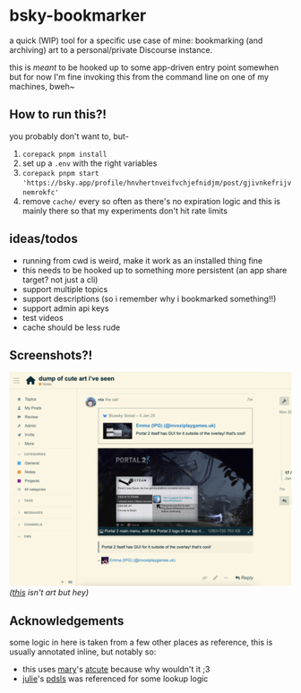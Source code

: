 # bsky-bookmarker

a quick (WIP) tool for a specific use case of mine: bookmarking (and archiving) art to a personal/private Discourse instance.

this is _meant_ to be hooked up to some app-driven entry point somewhen but for now I'm fine invoking this from the command line on one of my machines, bweh~

## How to run this?!
you probably don't want to, but-

1. `corepack pnpm install`
2. set up a `.env` with the right variables
3. `corepack pnpm start 'https://bsky.app/profile/hnvhertnveifvchjefnidjm/post/gjivnkefrijvnemrokfc'`
4. remove `cache/` every so often as there's no expiration logic and this is mainly there so that my experiments don't hit rate limits

## ideas/todos
- running from cwd is weird, make it work as an installed thing fine
- this needs to be hooked up to something more persistent (an app share target? not just a cli)
- support multiple topics
- support descriptions (so i remember why i bookmarked something!!)
- support admin api keys
- test videos
- cache should be less rude

## Screenshots?!
![a screenshot](./screenshot.png)
*([this](https://bsky.app/profile/invoxiplaygames.uk/post/3ley3yy57xk2o) isn't art but hey)*

## Acknowledgements
some logic in here is taken from a few other places as reference, this is usually annotated inline, but notably so:

- this uses [mary](https://mary.my.id)'s [atcute](https://github.com/mary-ext/atcute) because why wouldn't it ;3
- [julie](https://juli.ee)'s [pdsls](https://github.com/notjuliet/pdsls) was referenced for some lookup logic